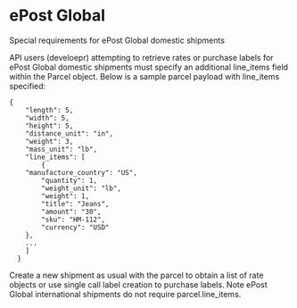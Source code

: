 ePost Global
============

Special requirements for ePost Global domestic shipments

API users (develoepr) attempting to retrieve rates or purchase labels for ePost Global domestic shipments must specify an additional line_items field within the Parcel object. Below is a sample parcel payload with line_items specified:

```
{
	"length": 5,
	"width": 5,
	"height": 5,
	"distance_unit": "in",
	"weight": 3,
	"mass_unit": "lb",
	"line_items": [
  		{
  	"manufacture_country": "US",
    	"quantity": 1,
    	"weight_unit": "lb",
    	"weight": 1,
    	"title": "Jeans",
    	"amount": "30",
    	"sku": "HM-112",
    	"currency": "USD"
  	},
  	...
	]
  }
```

Create a new shipment as usual with the parcel to obtain a list of rate objects or use single call label creation to purchase labels. Note ePost Global international shipments do not require parcel.line_items.